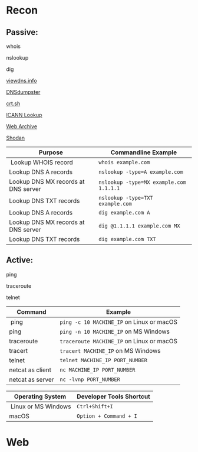 # Recon

## Passive: 

whois

nslookup

dig

[viewdns.info](https://viewdns.info)

[DNSdumpster](https://dnsdumpster.com)

[crt.sh](https://crt.sh)

[ICANN Lookup](https://lookup.icann.org)

[Web Archive](https://web.archive.org)

[Shodan](https://www.shodan.io)

| **Purpose** | **Commandline Example** |
| --------------|-------------------|
| Lookup WHOIS record | `whois example.com` | 
| Lookup DNS A records | `nslookup -type=A example.com` | 
| Lookup DNS MX records at DNS server | `nslookup -type=MX example.com 1.1.1.1` | 
| Lookup DNS TXT records | `nslookup -type=TXT example.com` |
| Lookup DNS A records | `dig example.com A` | 
| Lookup DNS MX records at DNS server | `dig @1.1.1.1 example.com MX` | 
| Lookup DNS TXT records | `dig example.com TXT` | 

## Active: 

ping

traceroute

telnet

| **Command** | **Example** |
| --------------|-------------------|
| ping | `ping -c 10 MACHINE_IP` on Linux or macOS | 
| ping | `ping -n 10 MACHINE_IP` on MS Windows | 
| traceroute | `traceroute MACHINE_IP` on Linux or macOS | 
| tracert | `tracert MACHINE_IP` on MS Windows |
| telnet | `telnet MACHINE_IP PORT_NUMBER` | 
| netcat as client | `nc MACHINE_IP PORT_NUMBER` | 
| netcat as server | `nc -lvnp PORT_NUMBER` | 

| **Operating System** | **Developer Tools Shortcut** |
| --------------|-------------------|
| Linux or MS Windows | `Ctrl+Shift+I` | 
| macOS | `Option + Command + I` | 

# Web 
